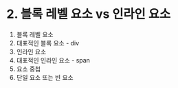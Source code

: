 # 2. 블록 레벨 요소 vs 인라인 요소

1. 블록 레벨 요소
2. 대표적인 블록 요소 - div
3. 인라인 요소
4. 대표적인 인라인 요소 - span
5. 요소 중첩
6. 단일 요소 또는 빈 요소

